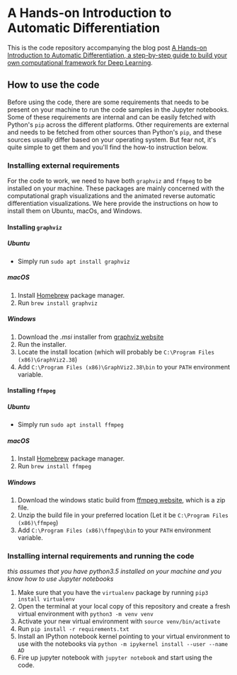 # A Hands-on Introduction to Automatic Differentiation

This is the code repository accompanying the blog post [A Hands-on Introduction to Automatic Differentiation, a step-by-step guide to build your own computational framework for Deep Learning](<add link here>).

## How to use the code

Before using the code, there are some requirements that needs to be present on your machine to run the code samples in the Jupyter notebooks. Some of these requirements are internal and can be easily fetched with Python's `pip` across the different platforms. Other requirements are external and needs to be fetched from other sources than Python's `pip`, and these sources usually differ based on your operating system. But fear not, it's quite simple to get them and you'll find the how-to instruction below.

### Installing external requirements
For the code to work, we need to have both `graphviz` and `ffmpeg` to be installed on your machine. These packages are mainly concerned with the computational graph visualizations and the animated reverse automatic differentiation visualizations. We here provide the instructions on how to install them on Ubuntu, macOs, and Windows.

#### Installing `graphviz`
##### Ubuntu
* Simply run `sudo apt install graphviz`
##### macOS
1. Install [Homebrew](https://brew.sh/) package manager.
2. Run `brew install graphviz`
##### Windows
1. Download the _.msi_ installer from [graphviz website](https://graphviz.gitlab.io/_pages/Download/Download_windows.html)
2. Run the installer.
3. Locate the install location (which will probably be `C:\Program Files (x86)\GraphViz2.38`)
4. Add `C:\Program Files (x86)\GraphViz2.38\bin` to your `PATH` environment variable.
#### Installing `ffmpeg`
##### Ubuntu
* Simply run `sudo apt install ffmpeg`
##### macOS
1. Install [Homebrew](https://brew.sh/) package manager.
2. Run `brew install ffmpeg`
##### Windows
1. Download the windows static build from [ffmpeg website](https://ffmpeg.zeranoe.com/builds/), which is a zip file.
2. Unzip the build file in your preferred location (Let it be `C:\Program Files (x86)\ffmpeg`)
4. Add `C:\Program Files (x86)\ffmpeg\bin` to your `PATH` environment variable.
### Installing internal requirements and running the code

_this assumes that you have python3.5 installed on your machine and you know how to use Jupyter notebooks_

1. Make sure that you have the `virtualenv` package by running `pip3 install virtualenv`
2. Open the terminal at your local copy of this repository and create a fresh virtual environment with `python3 -m venv venv`
3. Activate your new virtual environment with `source venv/bin/activate`
4. Run `pip install -r requirements.txt`
5. Install an IPython notebook kernel pointing to your virtual environment to use with the notebooks via `python -m ipykernel install --user --name AD`
6. Fire up jupyter notebook with `jupyter notebook` and start using the code.